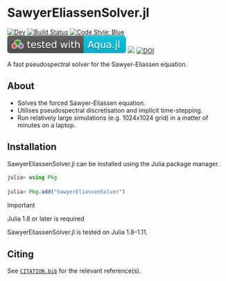 # SawyerEliassenSolver.jl

<!-- [![Stable](https://img.shields.io/badge/docs-stable-blue.svg)](https://Jamie-Hilditch.github.io/SawyerEliassenSolver.jl/stable/) -->
[![Dev](https://img.shields.io/badge/docs-dev-blue.svg)](https://Jamie-Hilditch.github.io/SawyerEliassenSolver.jl/dev/)
[![Build Status](https://github.com/Jamie-Hilditch/SawyerEliassenSolver/actions/workflows/CI.yml/badge.svg?branch=main)](https://github.com/Jamie-Hilditch/SawyerEliassenSolver/actions/workflows/CI.yml?query=branch%3Amain)
[![Code Style: Blue](https://img.shields.io/badge/code%20style-blue-4495d1.svg)](https://github.com/invenia/BlueStyle)
[![Aqua](https://raw.githubusercontent.com/JuliaTesting/Aqua.jl/master/badge.svg)](https://github.com/JuliaTesting/Aqua.jl)
[![](https://img.shields.io/badge/%F0%9F%9B%A9%EF%B8%8F_tested_with-JET.jl-233f9a)](https://github.com/aviatesk/JET.jl)
[![DOI](https://zenodo.org/badge/DOI/10.5281/zenodo.17072454.svg)](https://doi.org/10.5281/zenodo.17072454)


A fast pseudospectral solver for the Sawyer-Eliassen equation. 

## About 

- Solves the forced Sawyer-Eliassen equation.
- Utilises pseudospectral discretisation and implicit time-stepping.
- Run relatively large simulations (e.g. 1024x1024 grid) in a matter of minutes on a laptop.

## Installation

SawyerEliassenSolver.jl can be installed using the Julia package manager.

```julia
julia> using Pkg

julia> Pkg.add("SawyerEliassenSolver")
```

> [!IMPORTANT]
> Julia 1.8 or later is required
>
> SawyerEliassenSolver.jl is tested on Julia 1.8&ndash;1.11.

## Citing

See [`CITATION.bib`](CITATION.bib) for the relevant reference(s).
